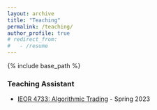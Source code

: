 ```yaml
---
layout: archive
title: "Teaching"
permalink: /teaching/
author_profile: true
# redirect_from:
#   - /resume
---
```


{% include base_path %}

### Teaching Assistant
* [IEOR 4733: Algorithmic Trading](http://www.columbia.edu/cu/bulletin/uwb/#subj/IEOR/E4733-20231-001/) - Spring 2023
